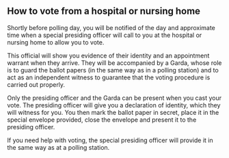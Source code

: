 ##  How to vote from a hospital or nursing home

Shortly before polling day, you will be notified of the day and approximate
time when a special presiding officer will call to you at the hospital or
nursing home to allow you to vote.

This official will show you evidence of their identity and an appointment
warrant when they arrive. They will be accompanied by a Garda, whose role is
to guard the ballot papers (in the same way as in a polling station) and to
act as an independent witness to guarantee that the voting procedure is
carried out properly.

Only the presiding officer and the Garda can be present when you cast your
vote. The presiding officer will give you a declaration of identity, which
they will witness for you. You then mark the ballot paper in secret, place it
in the special envelope provided, close the envelope and present it to the
presiding officer.

If you need help with voting, the special presiding officer will provide it in
the same way as at a polling station.
